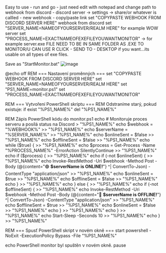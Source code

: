 Easy to use - run and go - just need edit with notepad and change path to webhook from discord - discord server -> settings -> share/or whatever is callled - new webhook -  copy/paste link
set "COPYPASTE WEBHOOK FROM DISCORD SERVER HERE" webhook from discord
set "SERVER_NAME=NAMEOFYOURSERVER/REALM HERE" for example WOW server
set "PROCESS_NAME=EXACTNAMEOFEXEFILEYOUWANTMONITOR" -> for example server.exe
FILE NEED TO BE IN SAME FOLDER AS .EXE TO MONITOR/U CAN USE R CLICK - SEND TO - DESKTOP if you want...its usable on all types of exe files.

Save as "StartMonitor.bat"
![image](https://github.com/user-attachments/assets/4623e9de-5e5d-4756-af67-8a948dc27f1f)


@echo off
REM === Nastavení proměnných ===
set "COPYPASTE WEBHOOK FROM DISCORD SERVER HERE"
set "SERVER_NAME=NAMEOFYOURSERVER/REALM HERE"
set "PS1_NAME=monitor.ps1"
set "PROCESS_NAME=EXACTNAMEOFEXEFILEYOUWANTMONITOR"

REM === Vytvoření PowerShell skriptu ===
REM Odstraníme starý, pokud existuje:
if exist "%PS1_NAME%" del "%PS1_NAME%"

REM Zápis PowerShell kódu do monitor.ps1
echo # Monitoruje proces serveru a posílá status na Discord > "%PS1_NAME%"
echo $webhook = "%WEBHOOK%" >> "%PS1_NAME%"
echo $serverName = "%SERVER_NAME%" >> "%PS1_NAME%"
echo $onlineSent = $false >> "%PS1_NAME%"
echo $offlineSent = $false >> "%PS1_NAME%"
echo while ($true) { >> "%PS1_NAME%"
echo     $process = Get-Process -Name "%PROCESS_NAME%" -ErrorAction SilentlyContinue >> "%PS1_NAME%"
echo     if ($process) { >> "%PS1_NAME%"
echo         if (-not $onlineSent) { >> "%PS1_NAME%"
echo             Invoke-RestMethod -Uri $webhook -Method Post -Body (@{content=":green_circle: **$serverName is ONLINE!**"} ^| ConvertTo-Json) -ContentType "application/json" >> "%PS1_NAME%"
echo             $onlineSent = $true >> "%PS1_NAME%"
echo             $offlineSent = $false >> "%PS1_NAME%"
echo         } >> "%PS1_NAME%"
echo     } else { >> "%PS1_NAME%"
echo         if (-not $offlineSent) { >> "%PS1_NAME%"
echo             Invoke-RestMethod -Uri $webhook -Method Post -Body (@{content=":red_circle: **$serverName is OFFLINE!**"} ^| ConvertTo-Json) -ContentType "application/json" >> "%PS1_NAME%"
echo             $offlineSent = $true >> "%PS1_NAME%"
echo             $onlineSent = $false >> "%PS1_NAME%"
echo         } >> "%PS1_NAME%"
echo     } >> "%PS1_NAME%"
echo     Start-Sleep -Seconds 10 >> "%PS1_NAME%"
echo } >> "%PS1_NAME%"

REM === Spusť PowerShell skript v novém okně ===
start powershell -NoExit -ExecutionPolicy Bypass -File "%PS1_NAME%"

echo PowerShell monitor byl spuštěn v novém okně.
pause
